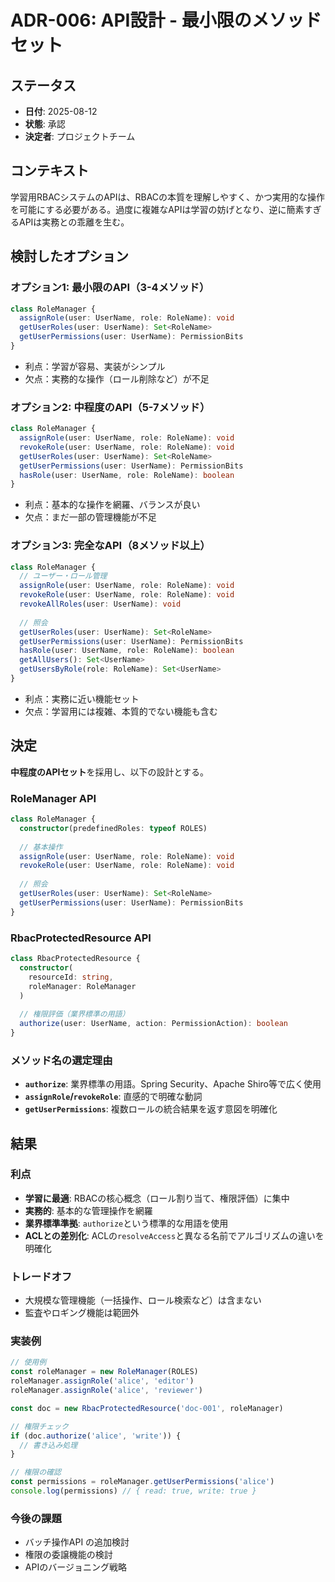 # ADR-006: API設計 - 最小限のメソッドセット

## ステータス
- **日付**: 2025-08-12
- **状態**: 承認
- **決定者**: プロジェクトチーム

## コンテキスト

学習用RBACシステムのAPIは、RBACの本質を理解しやすく、かつ実用的な操作を可能にする必要がある。過度に複雑なAPIは学習の妨げとなり、逆に簡素すぎるAPIは実務との乖離を生む。

## 検討したオプション

### オプション1: 最小限のAPI（3-4メソッド）
```typescript
class RoleManager {
  assignRole(user: UserName, role: RoleName): void
  getUserRoles(user: UserName): Set<RoleName>
  getUserPermissions(user: UserName): PermissionBits
}
```
- 利点：学習が容易、実装がシンプル
- 欠点：実務的な操作（ロール削除など）が不足

### オプション2: 中程度のAPI（5-7メソッド）
```typescript
class RoleManager {
  assignRole(user: UserName, role: RoleName): void
  revokeRole(user: UserName, role: RoleName): void
  getUserRoles(user: UserName): Set<RoleName>
  getUserPermissions(user: UserName): PermissionBits
  hasRole(user: UserName, role: RoleName): boolean
}
```
- 利点：基本的な操作を網羅、バランスが良い
- 欠点：まだ一部の管理機能が不足

### オプション3: 完全なAPI（8メソッド以上）
```typescript
class RoleManager {
  // ユーザー・ロール管理
  assignRole(user: UserName, role: RoleName): void
  revokeRole(user: UserName, role: RoleName): void
  revokeAllRoles(user: UserName): void
  
  // 照会
  getUserRoles(user: UserName): Set<RoleName>
  getUserPermissions(user: UserName): PermissionBits
  hasRole(user: UserName, role: RoleName): boolean
  getAllUsers(): Set<UserName>
  getUsersByRole(role: RoleName): Set<UserName>
}
```
- 利点：実務に近い機能セット
- 欠点：学習用には複雑、本質的でない機能も含む

## 決定

**中程度のAPIセット**を採用し、以下の設計とする。

### RoleManager API
```typescript
class RoleManager {
  constructor(predefinedRoles: typeof ROLES)
  
  // 基本操作
  assignRole(user: UserName, role: RoleName): void
  revokeRole(user: UserName, role: RoleName): void
  
  // 照会
  getUserRoles(user: UserName): Set<RoleName>
  getUserPermissions(user: UserName): PermissionBits
}
```

### RbacProtectedResource API
```typescript
class RbacProtectedResource {
  constructor(
    resourceId: string,
    roleManager: RoleManager
  )
  
  // 権限評価（業界標準の用語）
  authorize(user: UserName, action: PermissionAction): boolean
}
```

### メソッド名の選定理由

- **`authorize`**: 業界標準の用語。Spring Security、Apache Shiro等で広く使用
- **`assignRole`/`revokeRole`**: 直感的で明確な動詞
- **`getUserPermissions`**: 複数ロールの統合結果を返す意図を明確化

## 結果

### 利点
- **学習に最適**: RBACの核心概念（ロール割り当て、権限評価）に集中
- **実務的**: 基本的な管理操作を網羅
- **業界標準準拠**: `authorize`という標準的な用語を使用
- **ACLとの差別化**: ACLの`resolveAccess`と異なる名前でアルゴリズムの違いを明確化

### トレードオフ
- 大規模な管理機能（一括操作、ロール検索など）は含まない
- 監査やロギング機能は範囲外

### 実装例
```typescript
// 使用例
const roleManager = new RoleManager(ROLES)
roleManager.assignRole('alice', 'editor')
roleManager.assignRole('alice', 'reviewer')

const doc = new RbacProtectedResource('doc-001', roleManager)

// 権限チェック
if (doc.authorize('alice', 'write')) {
  // 書き込み処理
}

// 権限の確認
const permissions = roleManager.getUserPermissions('alice')
console.log(permissions) // { read: true, write: true }
```

### 今後の課題
- バッチ操作API の追加検討
- 権限の委譲機能の検討
- APIのバージョニング戦略